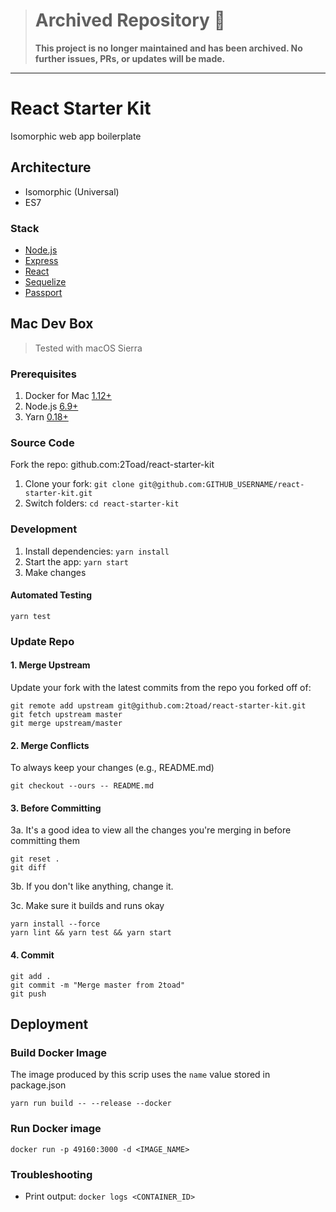 > # Archived Repository 🚨
> **This project is no longer maintained and has been archived. No further issues, PRs, or updates will be made.**
---

# React Starter Kit

Isomorphic web app boilerplate

## Architecture

* Isomorphic (Universal)
* ES7

### Stack

* [Node.js](https://nodejs.org)
* [Express]()
* [React]()
* [Sequelize]()
* [Passport]()

## Mac Dev Box

>Tested with macOS Sierra

### Prerequisites

1. Docker for Mac [1.12+](https://download.docker.com/mac/stable/Docker.dmg)
2. Node.js [6.9+](https://nodejs.org/en/)
3. Yarn [0.18+](https://yarnpkg.com/en/docs/install)

### Source Code

Fork the repo: github.com:2Toad/react-starter-kit

1. Clone your fork: `git clone git@github.com:GITHUB_USERNAME/react-starter-kit.git`
2. Switch folders: `cd react-starter-kit`

### Development

1. Install dependencies: `yarn install`
2. Start the app: `yarn start`
3. Make changes

#### Automated Testing

`yarn test`

### Update Repo

#### 1. Merge Upstream

Update your fork with the latest commits from the repo you forked off of:

```shell
git remote add upstream git@github.com:2toad/react-starter-kit.git
git fetch upstream master
git merge upstream/master
```

#### 2. Merge Conflicts

To always keep your changes (e.g., README.md)

```shell
git checkout --ours -- README.md
```

#### 3. Before Committing

3a. It's a good idea to view all the changes you're merging in before committing them

```shell
git reset .
git diff
```

3b. If you don't like anything, change it.

3c. Make sure it builds and runs okay

```shell
yarn install --force
yarn lint && yarn test && yarn start
```

#### 4. Commit

```shell
git add .
git commit -m "Merge master from 2toad"
git push
```

## Deployment

### Build Docker Image
The image produced by this scrip uses the `name` value stored in package.json

```shell
yarn run build -- --release --docker
```

### Run Docker image

```shell
docker run -p 49160:3000 -d <IMAGE_NAME>
```

### Troubleshooting

* Print output: `docker logs <CONTAINER_ID>`

